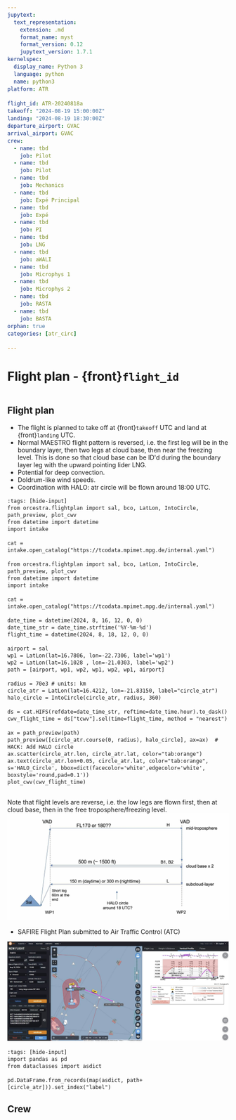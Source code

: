 ```yaml
---
jupytext:
  text_representation:
    extension: .md
    format_name: myst
    format_version: 0.12
    jupytext_version: 1.7.1
kernelspec:
  display_name: Python 3
  language: python
  name: python3
platform: ATR

flight_id: ATR-20240818a
takeoff: "2024-08-19 15:00:00Z"
landing: "2024-08-19 18:30:00Z"
departure_airport: GVAC
arrival_airport: GVAC
crew:
  - name: tbd
    job: Pilot
  - name: tbd
    job: Pilot
  - name: tbd
    job: Mechanics
  - name: tbd
    job: Expé Principal
  - name: tbd
    job: Expé 
  - name: tbd
    job: PI
  - name: tbd
    job: LNG
  - name: tbd
    job: aWALI
  - name: tbd
    job: Microphys 1
  - name: tbd
    job: Microphys 2
  - name: tbd
    job: RASTA
  - name: tbd
    job: BASTA
orphan: true
categories: [atr_circ]

---
```


# Flight plan - {front}`flight_id`

```{badges}
```

## Flight plan
* The flight is planned to take off at {front}`takeoff` UTC and land at {front}`landing` UTC.
* Normal MAESTRO flight pattern is reversed, i.e. the first leg will be in the boundary layer, then two legs at cloud base, then near the freezing level. This is done so that cloud base can be ID'd during the boundary layer leg with the upward pointing lider LNG.
* Potential for deep convection. 
* Doldrum-like wind speeds.
* Coordination with HALO: atr circle will be flown around 18:00 UTC.
```{code-cell} python3
:tags: [hide-input]
from orcestra.flightplan import sal, bco, LatLon, IntoCircle, path_preview, plot_cwv
from datetime import datetime
import intake

cat = intake.open_catalog("https://tcodata.mpimet.mpg.de/internal.yaml")

from orcestra.flightplan import sal, bco, LatLon, IntoCircle, path_preview, plot_cwv
from datetime import datetime
import intake

cat = intake.open_catalog("https://tcodata.mpimet.mpg.de/internal.yaml")

date_time = datetime(2024, 8, 16, 12, 0, 0)
date_time_str = date_time.strftime('%Y-%m-%d')
flight_time = datetime(2024, 8, 18, 12, 0, 0)

airport = sal
wp1 = LatLon(lat=16.7806, lon=-22.7306, label='wp1')
wp2 = LatLon(lat=16.1028 , lon=-21.0303, label='wp2')
path = [airport, wp1, wp2, wp1, wp2, wp1, airport]

radius = 70e3 # units: km
circle_atr = LatLon(lat=16.4212, lon=-21.83150, label="circle_atr")
halo_circle = IntoCircle(circle_atr, radius, 360)

ds = cat.HIFS(refdate=date_time_str, reftime=date_time.hour).to_dask()
cwv_flight_time = ds["tcwv"].sel(time=flight_time, method = "nearest")

ax = path_preview(path)
path_preview([circle_atr.course(0, radius), halo_circle], ax=ax)  # HACK: Add HALO circle
ax.scatter(circle_atr.lon, circle_atr.lat, color="tab:orange")
ax.text(circle_atr.lon+0.05, circle_atr.lat, color="tab:orange", s='HALO_Circle', bbox=dict(facecolor='white',edgecolor='white', boxstyle='round,pad=0.1'))
plot_cwv(cwv_flight_time)


```
Note that flight levels are reverse, i.e. the low legs are flown first, then at cloud base, then in the free troposphere/freezing level.
![Flight Levels](./LEVELS-ATR-20240816b.jpg)

* SAFIRE Flight Plan submitted to Air Traffic Control (ATC)

![Page 1](./SAFIRE-ATR-20240818a.jpg)

```{code-cell} python3
:tags: [hide-input]
import pandas as pd
from dataclasses import asdict

pd.DataFrame.from_records(map(asdict, path+[circle_atr])).set_index("label")
```

## Crew

```{crew}
```